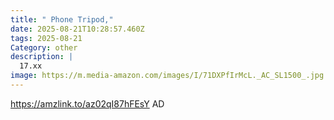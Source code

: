 ```yaml
---
title: " Phone Tripod,"
date: 2025-08-21T10:28:57.460Z
tags: 2025-08-21
Category: other
description: |
  17.xx
image: https://m.media-amazon.com/images/I/71DXPfIrMcL._AC_SL1500_.jpg
---
```

https://amzlink.to/az02qI87hFEsY
AD